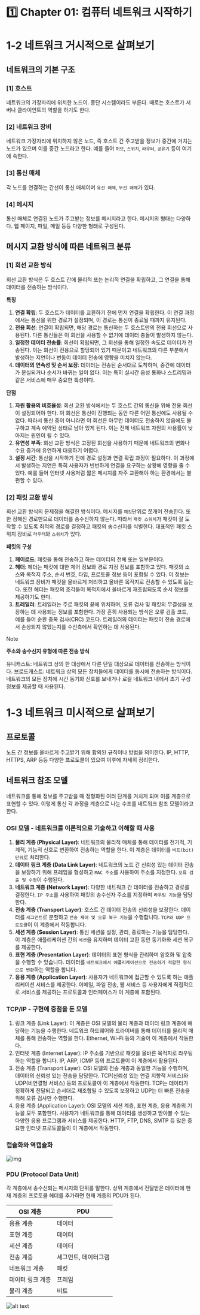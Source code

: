 # 1️⃣ Chapter 01: 컴퓨터 네트워크 시작하기

# 1-2 네트워크 거시적으로 살펴보기

## 네트워크의 기본 구조

### [1] 호스트

네트워크의 가장자리에 위치한 노드이. 종단 시스템이라도 부른다.
때로는 호스트가 서버나 클라이언트의 역할을 하기도 한다.

### [2] 네트워크 장비

네트워크 가장자리에 위치하지 않은 노드, 즉 호스트 간 주고받을 정보가 중간에 거치는 노드가 있으며 이를 중간 노드라고 한다. 예를 들어 `허브`, `스위치`, `라우터`, `공유기` 등이 여기에 속한다.

### [3] 통신 매체

각 노드를 연결하는 간선이 통신 매체이며 `유선 매체`, `무선 매체`가 있다.

### [4] 메시지

통신 매체로 연결된 노드가 주고받는 정보를 메시지라고 한다. 메시지의 형태는 다양하다. 웹 페이지, 파일, 메일 등등 다양한 형태로 구성된다.

## 메시지 교환 방식에 따른 네트워크 분류

### [1] 회선 교환 방식

회선 교환 방식은 두 호스트 간에 물리적 또는 논리적 연결을 확립하고, 그 연결을 통해 데이터를 전송하는 방식이다.

**특징**

1. **연결 확립**: 두 호스트가 데이터를 교환하기 전에 먼저 연결을 확립한다. 이 연결 과정에서는 통신을 위한 경로가 설정되며, 이 경로는 통신이 종료될 때까지 유지된다.
2. **전용 회선**: 연결이 확립되면, 해당 경로는 통신하는 두 호스트만의 전용 회선으로 사용된다. 다른 통신들은 이 회선을 사용할 수 없기에 데이터 충돌이 발생하지 않는다.
3. **일정한 데이터 전송률**: 회선이 확립되면, 그 회선을 통해 일정한 속도로 데이터가 전송된다. 이는 회선이 전용으로 할당되어 있기 때문이고 네트워크의 다른 부분에서 발생하는 지연이나 변동이 데이터 전송에 영향을 미치지 않는다.
4. **데이터의 연속성 및 순서 보장**: 데이터는 전송된 순서대로 도착하며, 중간에 데이터가 분실되거나 순서가 바뀌는 일이 없다. 이는 특히 실시간 음성 통화나 스트리밍과 같은 서비스에 매우 중요한 특성이다.

**단점**

1. **자원 활용의 비효율성**: 회선 교환 방식에서는 두 호스트 간의 통신을 위해 전용 회선이 설정되어야 한다. 이 회선은 통신이 진행되는 동안 다른 어떤 통신에도 사용될 수 없다. 따라서 통신 중이 아니라면 이 회선은 아무런 데이터도 전송하지 않음에도 불구하고 계속 예약된 상태로 남아 있게 된다. 이는 전체 네트워크 자원의 사용률이 낮아지는 원인이 될 수 있다.
2. **유연성 부족**: 회선 교환 방식은 고정된 회선을 사용하기 때문에 네트워크의 변화나 수요 증가에 유연하게 대응하기 어렵다.
3. **설정 시간**: 통신을 시작하기 전에 경로 설정과 연결 확립 과정이 필요하다. 이 과정에서 발생하는 지연은 특히 사용자가 빈번하게 연결을 요구하는 상황에 영향을 줄 수 있다. 예를 들어 인터넷 사용처럼 짧은 메시지를 자주 교환해야 하는 환경에서는 불편할 수 있다.

### [2] 패킷 교환 방식

회선 교환 방식의 문제점을 해결한 방식이다. 메시지를 `패킷`단위로 쪼개어 전송한다. 또한 정해진 경로만으로 데이터를 송수신하지 않는다. 따라서 `패킷 스위치`가 패킷이 잘 도착할 수 있도록 최적의 경로를 결정하고 패킷의 송수신지를 식별한다. 대표적인 패킷 스위치 장비로 `라우터`와 `스위치`가 있다.

**패킷의 구성**

1. **페이로드**:
   패킷을 통해 전송하고 하는 데이터의 전체 또는 일부분이다.
2. **헤더**:
   헤더는 패킷에 대한 제어 정보와 경로 지정 정보를 포함하고 있다. 패킷의 소스와 목적지 주소, 순서 번호, 타입, 프로토콜 정보 등이 포함될 수 있다. 이 정보는 네트워크 장비가 패킷을 올바르게 처리하고 올바른 목적지로 전송할 수 있도록 돕는다. 또한 헤더는 패킷의 조각들이 목적지에서 올바르게 재조립되도록 순서 정보를 제공하기도 한다.
3. **트레일러**:
   트레일러는 주로 패킷의 끝에 위치하며, 오류 검사 및 패킷의 무결성을 보장하는 데 사용되는 정보를 포함한다. 가장 흔히 사용되는 방식은 오류 검출 코드, 예를 들어 순환 중복 검사(CRC) 코드다. 트레일러의 데이터는 패킷이 전송 경로에서 손상되지 않았는지를 수신측에서 확인하는 데 사용된다.

> [!NOTE]
>
> **주소와 송수신지 유형에 따른 전송 방식**
>
> 유니캐스트: 네트워크 상의 한 대상에서 다른 단일 대상으로 데이터를 전송하는 방식이다.
> 브로드캐스트: 네트워크 상의 모든 장치들에게 데이터를 동시에 전송하는 방식이다. 네트워크의 모든 장치에 시간 동기화 신호를 보내거나 로컬 네트워크 내에서 초기 구성 정보를 제공할 때 사용된다.

# 1-3 네트워크 미시적으로 살펴보기

## 프로토콜

노드 간 정보를 올바르게 주고받기 위해 합의된 규칙이나 방법을 의미한다. IP, HTTP, HTTPS, ARP 등등 다양한 프로토콜이 있으여 이후에 자세히 정리한다.

## 네트워크 참조 모델

네트워크를 통해 정보를 주고받을 때 정형화된 여러 단계를 거치게 되며 이를 계층으로 표현할 수 있다. 이렇게 통신 각 과정을 계층으로 나눈 수조를 네트워크 참조 모델이라고 한다.

### OSI 모델 - 네트워크를 이론적으로 기술하고 이해할 때 사용

1. **물리 계층 (Physical Layer)**:
   네트워크의 물리적 매체를 통해 데이터를 전기적, 기계적, 기능적 신호로 변환하여 전송하는 역할을 한다. 이 계층은 데이터를 `비트(bit) 단위`로 처리한다.
2. **데이터 링크 계층 (Data Link Layer)**:
   네트워크의 노드 간 신뢰성 있는 데이터 전송을 보장하기 위해 프레임을 형성하고 `MAC 주소`를 사용하여 주소를 지정한다. `오류 검출 및 수정`이 수행된다.
3. **네트워크 계층 (Network Layer)**:
   다양한 네트워크 간 데이터를 전송하고 경로를 결정한다. `IP 주소`를 사용하여 패킷의 송수신자 주소를 지정하며 `라우팅 기능`을 담당한다.
4. **전송 계층 (Transport Layer)**:
   호스트 간 데이터 전송의 신뢰성을 보장한다. 데이터를 `세그먼트`로 분할하고 `전송 제어 및 오류 복구 기능`을 수행합니다. `TCP와 UDP 프로토콜`이 이 계층에서 작동합니다.
5. **세션 계층 (Session Layer)**:
   통신 세션을 설정, 관리, 종료하는 기능을 담당한다. 이 계층은 애플리케이션 간의 `세션`을 유지하며 데이터 교환 동안 동기화와 세션 복구를 제공한다.
6. **표현 계층 (Presentation Layer)**:
   데이터의 표현 형식을 관리하며 암호화 및 압축을 수행할 수 있습니다. 데이터를 `네트워크에서 애플리케이션으로 전송하기 적합한 형식으로 변환`하는 역할을 합니다.
7. **응용 계층 (Application Layer)**:
   사용자가 네트워크에 접근할 수 있도록 하는 애플리케이션 서비스를 제공한다. 이메일, 파일 전송, 웹 서비스 등 사용자에게 직접적으로 서비스를 제공하는 프로토콜과 인터페이스가 이 계층에 포함된다.

### TCP/IP - 구현에 중점을 둔 모델

1. 링크 계층 (Link Layer):
   이 계층은 OSI 모델의 물리 계층과 데이터 링크 계층에 해당하는 기능을 수행한다. 네트워크 하드웨어와 드라이버를 통해 데이터를 물리적 매체를 통해 전송하는 역할을 한다. Ethernet, Wi-Fi 등의 기술이 이 계층에서 작동한다.
2. 인터넷 계층 (Internet Layer):
   IP 주소를 기반으로 패킷을 올바른 목적지로 라우팅하는 역할을 합니다. IP, ARP, ICMP 등의 프로토콜이 이 계층에서 활용된다.
3. 전송 계층 (Transport Layer):
   OSI 모델의 전송 계층과 동일한 기능을 수행하며, 데이터의 신뢰성 있는 전송을 담당한다. TCP(신뢰성 있는 연결 지향적 서비스)와 UDP(비연결형 서비스) 등의 프로토콜이 이 계층에서 작동한다. TCP는 데이터가 정확하게 전달되고 순서대로 재조합될 수 있도록 보장하고 UDP는 더 빠른 전송을 위해 오류 검사만 수행한다.
4. 응용 계층 (Application Layer):
   OSI 모델의 세션 계층, 표현 계층, 응용 계층의 기능을 모두 포함한다. 사용자가 네트워크를 통해 데이터를 생성하고 받아볼 수 있는 다양한 응용 프로그램과 서비스를 제공한다. HTTP, FTP, DNS, SMTP 등 많은 중요한 인터넷 프로토콜들이 이 계층에서 작동한다.

### 캡슐화와 역캡슐화

![img](../img/ch1-capsulation.png)

### PDU (Protocol Data Unit)

각 계층에서 송수신되는 메시지의 단위를 말한다. 상위 계층에서 전달받은 데이터에 현재 계층의 프로토콜 헤더를 추가하면 현재 계층의 PDU가 된다.

| OSI 계층         | PDU                  |
| ---------------- | -------------------- |
| 응용 계층        | 데이터               |
| 표현 계층        | 데이터               |
| 세션 계층        | 데이터               |
| 전송 계층        | 세그먼트, 데이터그램 |
| 네트워크 계층    | 패킷                 |
| 데이터 링크 계층 | 프레임               |
| 물리 계층        | 비트                 |

![alt text](../img/ch1-osi전체.png)
